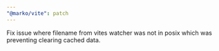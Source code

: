 ```yaml
---
"@marko/vite": patch
---
```


Fix issue where filename from vites watcher was not in posix which was preventing clearing cached data.
